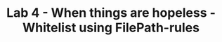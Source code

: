 ---
title: Lab 4 - When things are hopeless - Whitelist using FilePath-rules
parent: Module 3
layout: home
nav_order: 4
nav_enabled: true
---